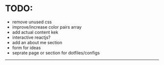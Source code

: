 # TODO:

- remove unused css 
- improve/increase color pairs array
- add actual content kek
- interactive reactjs?
- add an about me section
- form for ideas
- seprate page or section for dotfiles/configs 
---
